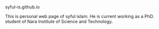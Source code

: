 syful-is.github.io

This is personal web page of syful islam. He is current working as a PhD. student of Nara Institute of Science and Technology.
